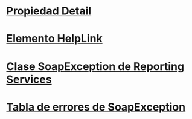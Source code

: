 # [Propiedad Detail](detail-property.md)
# [Elemento HelpLink](helplink-element.md)
# [Clase SoapException de Reporting Services](reporting-services-soapexception-class.md)
# [Tabla de errores de SoapException](soapexception-errors-table.md)
